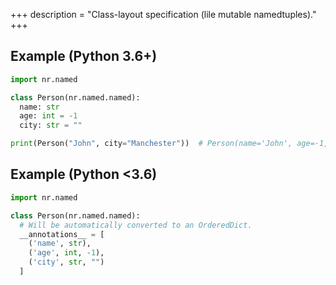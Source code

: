 +++
description = "Class-layout specification (lile mutable namedtuples)."
+++

## Example (Python 3.6+)

```python
import nr.named

class Person(nr.named.named):
  name: str
  age: int = -1
  city: str = ""

print(Person("John", city="Manchester"))  # Person(name='John', age=-1, city='Manchester')
```

## Example (Python <3.6)

```python
import nr.named

class Person(nr.named.named):
  # Will be automatically converted to an OrderedDict.
  __annotations__ = [
    ('name', str),
    ('age', int, -1),
    ('city', str, "")
  ]
```
